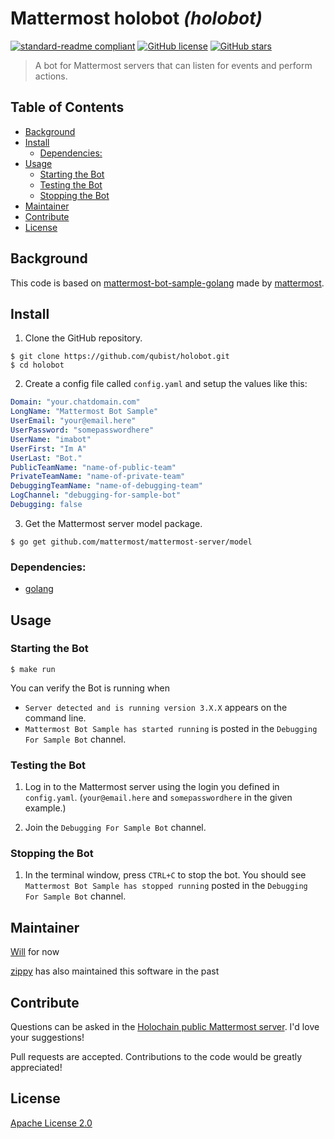 # Mattermost holobot _(holobot)_

[![standard-readme compliant](https://img.shields.io/badge/readme%20style-standard-brightgreen.svg?style=flat)](https://github.com/RichardLitt/standard-readme)
[![GitHub license](https://img.shields.io/github/license/qubist/holobot.svg)](https://github.com/qubist/holobot/blob/master/LICENSE.txt)
[![GitHub stars](https://img.shields.io/github/stars/qubist/holobot.svg)](https://github.com/qubist/holobot/stargazers)

>  A bot for Mattermost servers that can listen for events and perform actions.

## Table of Contents

- [Background](#background)
- [Install](#install)
	- [Dependencies:](#dependencies)
- [Usage](#usage)
	- [Starting the Bot](#starting-the-bot)
	- [Testing the Bot](#testing-the-bot)
	- [Stopping the Bot](#stopping-the-bot)
- [Maintainer](#maintainer)
- [Contribute](#contribute)
- [License](#license)

## Background

This code is based on [mattermost-bot-sample-golang](https://github.com/mattermost/mattermost-bot-sample-golang) made by [mattermost](https://github.com/mattermost).

## Install

1. Clone the GitHub repository.
```
$ git clone https://github.com/qubist/holobot.git
$ cd holobot
```

2. Create a config file called `config.yaml` and setup the values like this:
```yaml
Domain: "your.chatdomain.com"
LongName: "Mattermost Bot Sample"
UserEmail: "your@email.here"
UserPassword: "somepasswordhere"
UserName: "imabot"
UserFirst: "Im A"
UserLast: "Bot."
PublicTeamName: "name-of-public-team"
PrivateTeamName: "name-of-private-team"
DebuggingTeamName: "name-of-debugging-team"
LogChannel: "debugging-for-sample-bot"
Debugging: false
```

3. Get the Mattermost server model package.
```
$ go get github.com/mattermost/mattermost-server/model
```

### Dependencies:
* [golang](https://golang.org/)

## Usage

### Starting the Bot
```
$ make run
```
You can verify the Bot is running when
  - `Server detected and is running version 3.X.X` appears on the command line.
  - `Mattermost Bot Sample has started running` is posted in the `Debugging For Sample Bot` channel.

### Testing the Bot
1. Log in to the Mattermost server using the login you defined in `config.yaml`. (`your@email.here` and `somepasswordhere` in the given example.)

2. Join the `Debugging For Sample Bot` channel.

### Stopping the Bot
1. In the terminal window, press `CTRL+C` to stop the bot. You should see `Mattermost Bot Sample has stopped running` posted in the `Debugging For Sample Bot` channel.

## Maintainer
[Will](https://github.com/qubist/) for now

[zippy](https://github.com/zippy/) has also maintained this software in the past

## Contribute
Questions can be asked in the [Holochain public Mattermost server](https://chat.holochain.net). I'd love your suggestions!

Pull requests are accepted. Contributions to the code would be greatly appreciated!

## License

[Apache License 2.0](/LICENSE.txt)
